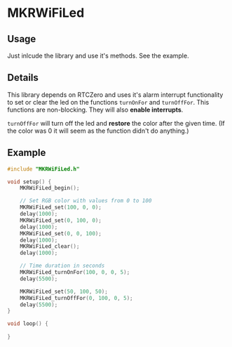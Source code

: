 # MKRWiFiLed

## Usage

Just inlcude the library and use it's methods. See the example.

## Details

This library depends on RTCZero and uses it's alarm interrupt functionality to set or clear the led on the functions `turnOnFor` and `turnOffFor`. This functions are non-blocking. They will also **enable interrupts**.

`turnOffFor` will turn off the led and **restore** the color after the given time. (If the color was 0 it will seem as the function didn't do anything.)

## Example

```c++
#include "MKRWiFiLed.h"

void setup() {
    MKRWiFiLed_begin();

    // Set RGB color with values from 0 to 100
    MKRWiFiLed_set(100, 0, 0);
    delay(1000);
    MKRWiFiLed_set(0, 100, 0);
    delay(1000);
    MKRWiFiLed_set(0, 0, 100);
    delay(1000);
    MKRWiFiLed_clear();
    delay(1000);

    // Time duration in seconds
    MKRWiFiLed_turnOnFor(100, 0, 0, 5);
    delay(5500);

    MKRWiFiLed_set(50, 100, 50);
    MKRWiFiLed_turnOffFor(0, 100, 0, 5);
    delay(5500);
}

void loop() {
    
}
```